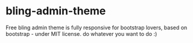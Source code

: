 # bling-admin-theme
Free bling admin theme is fully responsive for bootstrap lovers, based on bootstrap - under MIT license. do whatever you want to do :)
